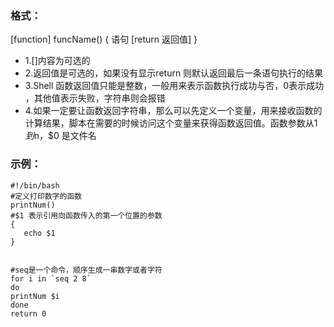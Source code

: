 ### 格式：
[function] funcName()
{
语句
[return 返回值]
}

- 1.[]内容为可选的
- 2.返回值是可选的，如果没有显示return 则默认返回最后一条语句执行的结果
- 3.Shell 函数返回值只能是整数，一般用来表示函数执行成功与否，0表示成功
，其他值表示失败，字符串则会报错
- 4.如果一定要让函数返回字符串，那么可以先定义一个变量，用来接收函数的计算结果，脚本在需要的时候访问这个变量来获得函数返回值。函数参数从$1到$n，$0 是文件名

### 示例：
```
#!/bin/bash
#定义打印数字的函数
printNum()
#$1 表示引用向函数传入的第一个位置的参数
{
   echo $1
}


#seq是一个命令，顺序生成一串数字或者字符
for i in `seq 2 8`
do
printNum $i
done
return 0
```

